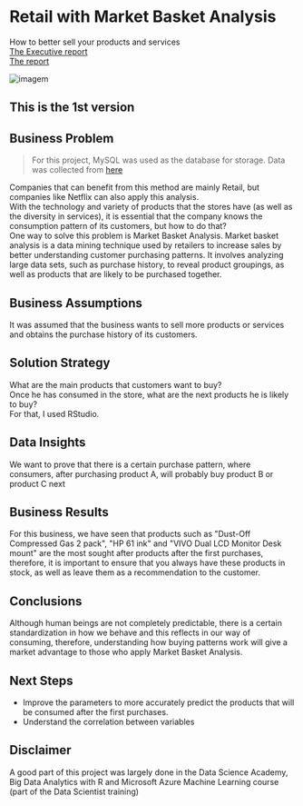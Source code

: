 # Retail with Market Basket Analysis
How to better sell your products and services<br>
[The Executive report](https://github.com/Caio-Felice-Cunha/MarketBasketAnalysis/blob/main/Executive%20Report%20-%20Market%20Basket%20Analysis.pdf) <br>
[The report](https://github.com/Caio-Felice-Cunha/MarketBasketAnalysis/blob/main/Market-Basket-Analysis-Report.pdf)


![imagem](https://user-images.githubusercontent.com/111542025/226082263-2a7f3a81-22ae-4ec2-86f9-940b1dd6639a.jpeg)

## This is the 1st version

## Business Problem
> For this project, MySQL was used as the database for storage. Data was collected from [here](https://cran.r-project.org/web/packages/arules/index.html)

Companies that can benefit from this method are mainly Retail, but companies like Netflix can also apply this analysis. <br>
With the technology and variety of products that the stores have (as well as the diversity in services), it is essential that the company knows the consumption pattern of its customers, but how to do that?<br>
One way to solve this problem is Market Basket Analysis. Market basket analysis is a data mining technique used by retailers to increase sales by better understanding customer purchasing patterns. It involves analyzing large data sets, such as purchase history, to reveal product groupings, as well as products that are likely to be purchased together.

## Business Assumptions
It was assumed that the business wants to sell more products or services and obtains the purchase history of its customers.

## Solution Strategy
What are the main products that customers want to buy?<br>
Once he has consumed in the store, what are the next products he is likely to buy? <br>
For that, I used RStudio.

## Data Insights
We want to prove that there is a certain purchase pattern, where consumers, after purchasing product A, will probably buy product B or product C next

## Business Results
For this business, we have seen that products such as "Dust-Off Compressed Gas 2 pack", "HP 61 ink" and "VIVO Dual LCD Monitor Desk mount" are the most sought after products after the first purchases, therefore, it is important to ensure that you always have these products in stock, as well as leave them as a recommendation to the customer.

## Conclusions
Although human beings are not completely predictable, there is a certain standardization in how we behave and this reflects in our way of consuming, therefore, understanding how buying patterns work will give a market advantage to those who apply Market Basket Analysis.

## Next Steps
* Improve the parameters to more accurately predict the products that will be consumed after the first purchases.
* Understand the correlation between variables

## Disclaimer 
A good part of this project was largely done in the Data Science Academy, Big Data Analytics with R and Microsoft Azure Machine Learning course (part of the Data Scientist training)
